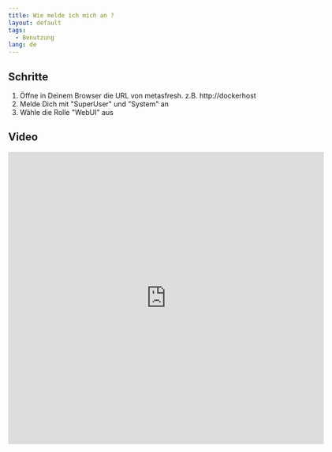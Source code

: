 ```yaml
---
title: Wie melde ich mich an ?
layout: default
tags:
  - Benutzung
lang: de
---
```


## Schritte

1. Öffne in Deinem Browser die URL von metasfresh. z.B. http://dockerhost
1. Melde Dich mit "SuperUser" und "System" an
1. Wähle die Rolle "WebUI" aus

## Video

<iframe src="https://player.vimeo.com/video/206307934" width="640" height="594" frameborder="0" webkitallowfullscreen mozallowfullscreen allowfullscreen></iframe>
